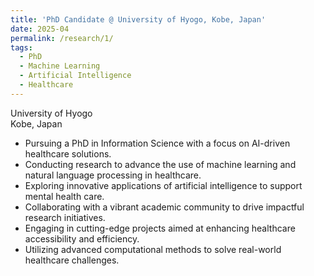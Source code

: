 ```yaml
---
title: 'PhD Candidate @ University of Hyogo, Kobe, Japan'
date: 2025-04
permalink: /research/1/
tags:
  - PhD
  - Machine Learning
  - Artificial Intelligence
  - Healthcare
---
```


University of Hyogo  
Kobe, Japan  

- Pursuing a PhD in Information Science with a focus on AI-driven healthcare solutions.  
- Conducting research to advance the use of machine learning and natural language processing in healthcare.  
- Exploring innovative applications of artificial intelligence to support mental health care.  
- Collaborating with a vibrant academic community to drive impactful research initiatives.  
- Engaging in cutting-edge projects aimed at enhancing healthcare accessibility and efficiency.  
- Utilizing advanced computational methods to solve real-world healthcare challenges.  
